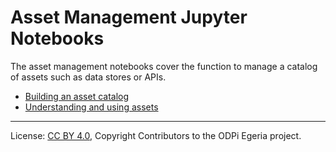 <!-- SPDX-License-Identifier: CC-BY-4.0 -->
<!-- Copyright Contributors to the ODPi Egeria project. -->

# Asset Management Jupyter Notebooks

The asset management notebooks cover the function to manage a catalog of assets such as data stores or APIs.

* [Building an asset catalog](building-a-data-catalog.ipynb)
* [Understanding and using assets](understanding-an-asset.ipynb)




----
License: [CC BY 4.0](https://creativecommons.org/licenses/by/4.0/),
Copyright Contributors to the ODPi Egeria project.